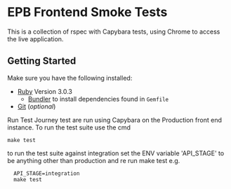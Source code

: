 EPB Frontend Smoke Tests
===================

This is a collection of rspec with Capybara tests, using Chrome to access the live application.

## Getting Started

Make sure you have the following installed:

* [Ruby](https://www.ruby-lang.org) Version 3.0.3
    * [Bundler](https://bundler.io) to install dependencies found in `Gemfile`
* [Git](https://git-scm.com) (_optional_)

Run Test
Journey test are run using Capybara on the Production front end instance.
To run the test suite use the cmd

`make test`

to run the test suite against integration set the ENV variable 'API_STAGE' to be anything other than production and re run make test e.g.

      API_STAGE=integration
      make test